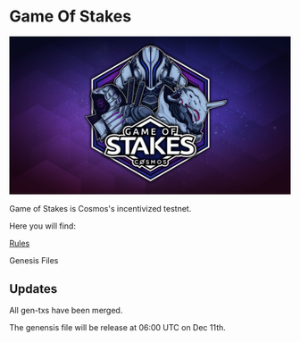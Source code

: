 # Game Of Stakes

![Game Of Stakes](GameOfStakes.png)


Game of Stakes is Cosmos's incentivized testnet.

Here you will find:

[Rules](RULES.md)

Genesis Files

## Updates

All gen-txs have been merged. 

The genensis file will be release at 06:00 UTC on Dec 11th.

